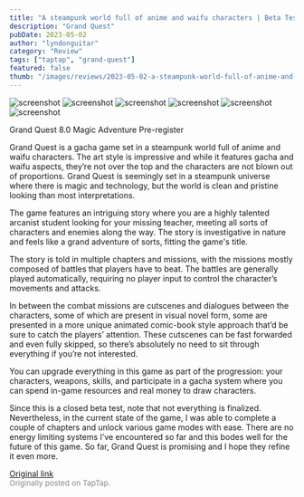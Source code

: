 ```yaml
---
title: "A steampunk world full of anime and waifu characters | Beta Test Impressions - Grand Quest"
description: "Grand Quest"
pubDate: 2023-05-02
author: "lyndonguitar"
category: "Review"
tags: ["taptap", "grand-quest"]
featured: false
thumb: "/images/reviews/2023-05-02-a-steampunk-world-full-of-anime-and-waifu-characters--beta-test-impressions---grand-quest-0.avif"
---
```


<div class="gallery">
  <img src="/images/reviews/2023-05-02-a-steampunk-world-full-of-anime-and-waifu-characters--beta-test-impressions---grand-quest-0.avif" alt="screenshot" />
  <img src="/images/reviews/2023-05-02-a-steampunk-world-full-of-anime-and-waifu-characters--beta-test-impressions---grand-quest-1.avif" alt="screenshot" />
  <img src="/images/reviews/2023-05-02-a-steampunk-world-full-of-anime-and-waifu-characters--beta-test-impressions---grand-quest-2.avif" alt="screenshot" />
  <img src="/images/reviews/2023-05-02-a-steampunk-world-full-of-anime-and-waifu-characters--beta-test-impressions---grand-quest-3.avif" alt="screenshot" />
  <img src="/images/reviews/2023-05-02-a-steampunk-world-full-of-anime-and-waifu-characters--beta-test-impressions---grand-quest-4.avif" alt="screenshot" />
  <img src="/images/reviews/2023-05-02-a-steampunk-world-full-of-anime-and-waifu-characters--beta-test-impressions---grand-quest-5.avif" alt="screenshot" />
</div>

Grand Quest
8.0
Magic
Adventure
Pre-register

Grand Quest is a gacha game set in a steampunk world full of anime and waifu characters. The art style is impressive and while it features gacha and waifu aspects, they’re not over the top and the characters are not blown out of proportions. Grand Quest is seemingly set in a steampunk universe where there is magic and technology, but the world is clean and pristine looking than most interpretations.

The game features an intriguing story where you are a highly talented arcanist student looking for your missing teacher, meeting all sorts of characters and enemies along the way.  The story is investigative in nature and feels like a grand adventure of sorts, fitting the game's title.

The story is told in multiple chapters and missions, with the missions mostly composed of battles that players have to beat. The battles are generally played automatically, requiring no player input to control the character’s movements and attacks.

In between the combat missions are cutscenes and dialogues between the characters, some of which are present in visual novel form, some are presented in a more unique animated comic-book style approach that’d be sure to catch the players’ attention. These cutscenes can be fast forwarded and even fully skipped, so there’s absolutely no need to sit through everything if you’re not interested.

You can upgrade everything in this game as part of the progression: your characters, weapons, skills, and participate in a gacha system where you can spend in-game resources and real money to draw characters.

Since this is a closed beta test, note that not everything is finalized. Nevertheless, in the current state of the game, I was able to complete a couple of chapters and unlock various game modes with ease. There are no energy limiting systems I’ve encountered so far and this bodes well for the future of this game. So far, Grand Quest is promising and I hope they refine it even more.

[Original link](https://www.taptap.io/post/5309565)<br><span style="font-size: 0.95em; color: #888;">Originally posted on TapTap.</span>
